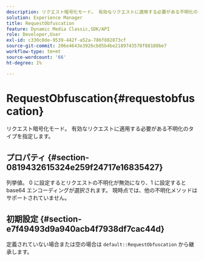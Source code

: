 ```yaml
---
description: リクエスト暗号化モード。 有効なリクエストに適用する必要がある不明化のタイプを指定します。
solution: Experience Manager
title: RequestObfuscation
feature: Dynamic Media Classic,SDK/API
role: Developer,User
exl-id: c330c8de-9539-442f-a52a-786f882873cf
source-git-commit: 206e4643e3926cb85b4be2189743578f88180be7
workflow-type: tm+mt
source-wordcount: '66'
ht-degree: 1%

---
```


# RequestObfuscation{#requestobfuscation}

リクエスト暗号化モード。 有効なリクエストに適用する必要がある不明化のタイプを指定します。

## プロパティ {#section-0819432615324e259f24717e16835427}

列挙値。 0 に設定するとリクエストの不明化が無効になり、1 に設定すると base64 エンコーディングが選択されます。 現時点では、他の不明化メソッドはサポートされていません。

## 初期設定 {#section-e7f49493d9a940acb4f7938df7cac44d}

定義されていない場合または空の場合は `default::RequestObfuscation` から継承します。
